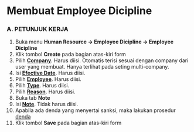 # Membuat Employee Dicipline

### A. PETUNJUK KERJA

1. Buka menu **Human Resource -> Employee Dicipline -> Employee Dicipline**
2. Klik tombol **Create** pada bagian atas-kiri form
3. Pilih **[Company](../employee-dicipline.md#field-company)**. Harus diisi. Otomatis terisi sesuai dengan company dari user yang membuat.
Hanya terlihat pada seting multi-company.
4. Isi **[Efective Date](../employee-dicipline.md#field-effective-date)**. Harus diisi.
5. Pilih **[Employee](../employee-dicipline.md#field-employee)**. Harus diisi.
6. Pilih **[Type](../employee-dicipline.md#field-type)**. Harus diisi.
7. Pilih **[Reason](../employee-dicipline.md#field-reason)**. Harus diisi.
8. Buka tab **Note**
9. Isi **[Note](../employee-dicipline.md#field-note)**. Tidak harus diisi.
10. Apabila ada denda yang menyertai sanksi, maka lakukan prosedur [denda](./membuat-fine.md)
11. Klik tombol **Save** pada bagian atas-kiri form
